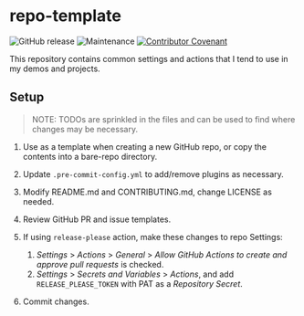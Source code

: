 # repo-template

![GitHub release](https://img.shields.io/github/v/release/memes/repo-template?sort=semver)
![Maintenance](https://img.shields.io/maintenance/yes/2024)
[![Contributor Covenant](https://img.shields.io/badge/Contributor%20Covenant-2.1-4baaaa.svg)](CODE_OF_CONDUCT.md)

This repository contains common settings and actions that I tend to use in my
demos and projects.

## Setup

> NOTE: TODOs are sprinkled in the files and can be used to find where changes
> may be necessary.

1. Use as a template when creating a new GitHub repo, or copy the contents into
   a bare-repo directory.

2. Update `.pre-commit-config.yml` to add/remove plugins as necessary.
3. Modify README.md and CONTRIBUTING.md, change LICENSE as needed.
4. Review GitHub PR and issue templates.
5. If using `release-please` action, make these changes to repo Settings:
   1. _Settings_ > _Actions_ > _General_  >
      _Allow GitHub Actions to create and approve pull requests_ is checked.
   2. _Settings_ > _Secrets and Variables_ > _Actions_, and add `RELEASE_PLEASE_TOKEN` with PAT as a _Repository Secret_.
6. Commit changes.
